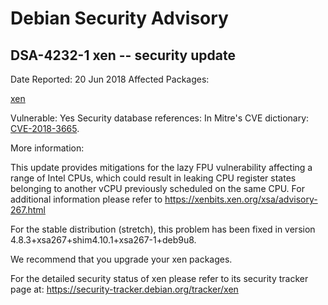 
Debian Security Advisory
========================


DSA-4232-1 xen -- security update
---------------------------------



Date Reported:
20 Jun 2018
Affected Packages:

[xen](https://packages.debian.org/src:xen)

Vulnerable:
Yes
Security database references:
In Mitre's CVE dictionary: [CVE-2018-3665](https://security-tracker.debian.org/tracker/CVE-2018-3665).  

More information:

This update provides mitigations for the lazy FPU vulnerability
affecting a range of Intel CPUs, which could result in leaking CPU
register states belonging to another vCPU previously scheduled on the
same CPU. For additional information please refer to
<https://xenbits.xen.org/xsa/advisory-267.html>


For the stable distribution (stretch), this problem has been fixed in
version 4.8.3+xsa267+shim4.10.1+xsa267-1+deb9u8.


We recommend that you upgrade your xen packages.


For the detailed security status of xen please refer to
its security tracker page at:
<https://security-tracker.debian.org/tracker/xen>





